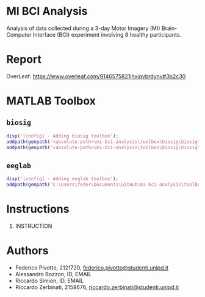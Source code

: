 # MI BCI Analysis
Analysis of data collected during a 3-day Motor Imagery (MI) Brain-Computer Interface (BCI) experiment involving 8 healthy participants.

# Report
OverLeaf: https://www.overleaf.com/9146575821jhxjqvbrdynv#3b2c30

# MATLAB Toolbox

## `biosig`
```matlab
disp('[config] - Adding biosig toolbox');
addpath(genpath('<absolute-path>\mi-bci-analysis\toolbox\biosig\biosig\t200_FileAccess'));
addpath(genpath('<absolute-path>\mi-bci-analysis\toolbox\biosig\biosig\t250_ArtifactPreProcessingQualityControl'));
```

## `eeglab`
```matlab
disp('[config] - Adding eeglab toolbox');
addpath(genpath('C:\Users\feder\Documents\GitHub\mi-bci-analysis\toolbox\eeglab\eeglab2024.2'));
```

# Instructions
1. INSTRUCTION

# Authors
- Federico Pivotto, 2121720, federico.pivotto@studenti.unipd.it
- Alessandro Bozzon, ID, EMAIL
- Riccardo Simion, ID, EMAIL
- Riccardo Zerbinati, 2158676, riccardo.zerbinati@studenti.unipd.it
